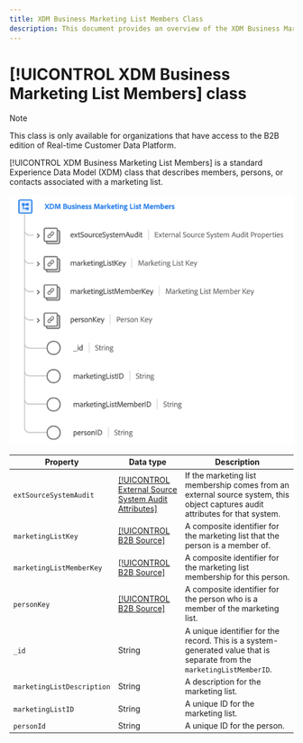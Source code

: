 ```yaml
---
title: XDM Business Marketing List Members Class
description: This document provides an overview of the XDM Business Marketing List Members class in Experience Data Model (XDM).
---
```

# [!UICONTROL XDM Business Marketing List Members] class

>[!NOTE]
>
>This class is only available for organizations that have access to the B2B edition of Real-time Customer Data Platform.

[!UICONTROL XDM Business Marketing List Members] is a standard Experience Data Model (XDM) class that describes members, persons, or contacts associated with a marketing list.

![](../../images/classes/b2b/business-marketing-list-members.png)

| Property | Data type |  Description |
| --- | --- | --- |
| `extSourceSystemAudit` | [[!UICONTROL External Source System Audit Attributes]](../../data-types/external-source-system-audit-attributes.md) | If the marketing list membership comes from an external source system, this object captures audit attributes for that system. |
| `marketingListKey` | [[!UICONTROL B2B Source]](../../data-types/b2b-source.md) | A composite identifier for the marketing list that the person is a member of. |
| `marketingListMemberKey` | [[!UICONTROL B2B Source]](../../data-types/b2b-source.md) | A composite identifier for the marketing list membership for this person. |
| `personKey` | [[!UICONTROL B2B Source]](../../data-types/b2b-source.md) | A composite identifier for the person who is a member of the marketing list. |
| `_id` | String  | A unique identifier for the record. This is a system-generated value that is separate from the `marketingListMemberID`. |
| `marketingListDescription` | String  | A description for the marketing list. |
| `marketingListID` | String  | A unique ID for the marketing list. |
| `personId` | String  | A unique ID for the person. |
